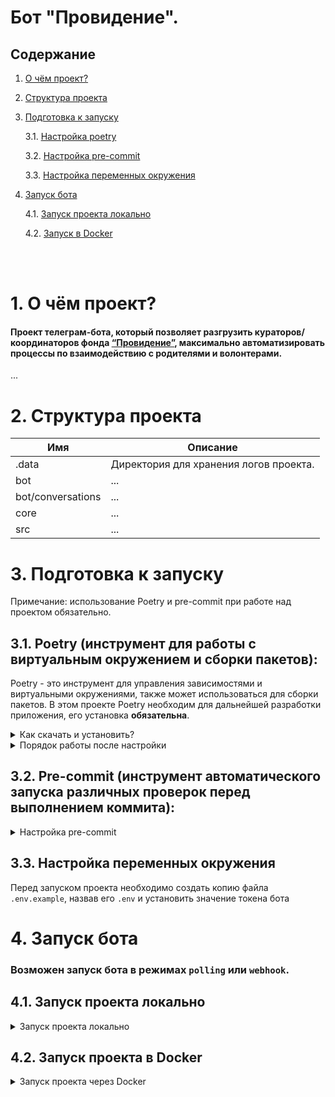 # Бот "Провидение".

## Содержание
1. [О чём проект?](#about)
2. [Структура проекта](#structure)
3. [Подготовка к запуску](#start)

    3.1. [Настройка poetry](#poetry)

    3.2. [Настройка pre-commit](#pre-commit)

    3.3. [Настройка переменных окружения](#env)

4. [Запуск бота](#run-bot)

    4.1. [Запуск проекта локально](#run-local)

    4.2. [Запуск в Docker](#run-docker)


<br><br>

# 1. О чём проект? <a id="about"></a>

#### Проект телеграм-бота, который позволяет разгрузить кураторов/координаторов фонда [“Провидение”](https://fond-providenie.ru/), максимально автоматизировать процессы по взаимодействию с родителями и волонтерами.

...


# 2. Структура проекта <a id="structure"></a>

| Имя               | Описание                               |
|-------------------|----------------------------------------|
| .data             | Директория для хранения логов проекта. |
| bot               | ...                                    |
| bot/conversations | ...                                    |
| core              | ...                                    |
| src               | ...                                    |

# 3. Подготовка к запуску <a id="start"></a>

Примечание: использование Poetry и pre-commit при работе над проектом 
обязательно.

## 3.1. Poetry (инструмент для работы с виртуальным окружением и сборки пакетов)<a id="poetry"></a>:

Poetry - это инструмент для управления зависимостями и виртуальными окружениями, также может использоваться для сборки пакетов. В этом проекте Poetry необходим для дальнейшей разработки приложения, его установка <b>обязательна</b>.<br>

<details>
 <summary>
 Как скачать и установить?
 </summary>

### Установка:

Установите poetry следуя [инструкции с официального сайта](https://python-poetry.org/docs/#installation).
<details>
 <summary>
 Команды для установки:
 </summary>
Для UNIX-систем и Bash on Windows вводим в консоль следующую команду:

> *curl -sSL https://install.python-poetry.org | python -*

Для WINDOWS PowerShell:

> *(Invoke-WebRequest -Uri https://install.python-poetry.org -UseBasicParsing).Content | python -*
</details>
<br>
После установки перезапустите оболочку и введите команду

> poetry --version

Если установка прошла успешно, вы получите ответ в формате

> Poetry (version 1.3.1)

Для дальнейшей работы введите команду:

> poetry config virtualenvs.in-project true

Выполнение данной команды необходимо для создания виртуального окружения в
папке проекта.

После предыдущей команды создадим виртуальное окружение нашего проекта с
помощью команды:

> poetry install

Результатом выполнения команды станет создание в корне проекта папки .venv.
Зависимости для создания окружения берутся из файлов poetry.lock (приоритетнее)
и pyproject.toml

Для добавления новой зависимости в окружение необходимо выполнить команду

> poetry add <package_name>

_Пример использования:_

> poetry add starlette

Также poetry позволяет разделять зависимости необходимые для разработки, от
основных.
Для добавления зависимости необходимой для разработки и тестирования необходимо
добавить флаг ***--dev***

> poetry add <package_name> --dev

_Пример использования:_

> poetry add pytest --dev

</details>

<details>
 <summary>
 Порядок работы после настройки
 </summary>

<br>

Чтобы активировать виртуальное окружение, введите команду:

> poetry shell

Существует возможность запуска скриптов и команд с помощью команды без
активации окружения:

> poetry run <script_name>.py

_Примеры:_

> poetry run python script_name>.py
>
> poetry run pytest
>
> poetry run black

Порядок работы в оболочке не меняется. Пример команды для Win:

> python src\run_bot.py

Доступен стандартный метод работы с активацией окружения в терминале с помощью команд:

Для WINDOWS:

> source .venv/Scripts/activate

Для UNIX:

> source .venv/bin/activate

</details>

## 3.2. Pre-commit (инструмент автоматического запуска различных проверок перед выполнением коммита)<a id="pre-commit"></a>:

<details>
 <summary>
 Настройка pre-commit
 </summary>
<br>

> pre-commit install

Далее при каждом коммите у вас будет происходить автоматическая проверка
линтером, а так же будет происходить автоматическое приведение к единому стилю.
</details>

## 3.3. Настройка переменных окружения <a id="env"></a>

Перед запуском проекта необходимо создать копию файла
```.env.example```, назвав его ```.env``` и установить значение токена бота

# 4. Запуск бота <a id="run-bot"></a>

### Возможен запуск бота в режимах `polling` или `webhook`.<br>
## 4.1. Запуск проекта локально <a id="run-local"></a>
<details>
 <summary>
 Запуск проекта локально
 </summary>
<br>

### 4.1.1. Запуск в режиме Polling
<br>

```
python src/run_bot.py
```

### 4.1.2. Запуск в режиме Webhook

#### <b>Отладка приложения с ботом в режиме webhook на локальном компьютере требует выполнения дополнительных действий:</b>
<br>
<details>
 <summary>
 Необходимые действия
 </summary><br>

В случае отсутствия сервера с доменным именем и установленным SSL-сертификатом, для отладки приложения можно воспользоваться <a href="https://ngrok.com/">ngrok</a> для построения туннеля до вашего компьютера.<br>
Для этого необходимо:
 - Скачать и установить <a href="https://ngrok.com/">ngrok</a>
 - Зарегистрироваться в сервисе <a href="https://ngrok.com/">ngrok</a> и получить <a href="https://dashboard.ngrok.com/get-started/your-authtoken">токен</a>
 - Зарегистрировать полученный токен на локальном комьютере

 ```
 ngrok config add-authtoken <ваш токен>
 ```
 - Запустить тоннель ngrok
 ```
 ngrok http 8000 --host-header=site.local
 ```
 - Скопировать из консоли адрес (`https`), предоставленный сервисом `ngrok`, в переменную окружения `APPLICATION_URL`:
 ```
 APPLICATION_URL=https://1234-56-78-9.eu.ngrok.io # пример
 ```
 - Запустить приложение с ботом в режиме webhook (см. выше)
  ```
python src/run_webhook_api.py
 ```

Более подробная информация об использовании сервиса ngrok доступна на <a href="https://ngrok.com/">официальном сайте</a>
</details>

<br>


```
python src/run_webhook_api.py
```


</details>

## 4.2. Запуск проекта в Docker <a id="run-docker"></a>
<details>
 <summary>
 Запуск проекта через Docker
 </summary>
<br>
Можно запустить бота через docker-compose в тестовом режиме. Для этого в корневой папке проекта выполнить команду

```
docker-compose up -d --build
```

</details>